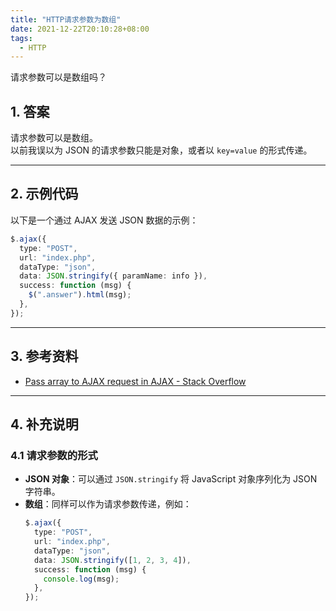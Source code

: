 ```yaml
---
title: "HTTP请求参数为数组"
date: 2021-12-22T20:10:28+08:00
tags:
  - HTTP
---
```


请求参数可以是数组吗？

## **1. 答案**

请求参数可以是数组。  
以前我误以为 JSON 的请求参数只能是对象，或者以 `key=value` 的形式传递。

---

## **2. 示例代码**

以下是一个通过 AJAX 发送 JSON 数据的示例：

```ts
$.ajax({
  type: "POST",
  url: "index.php",
  dataType: "json",
  data: JSON.stringify({ paramName: info }),
  success: function (msg) {
    $(".answer").html(msg);
  },
});
```

---

## **3. 参考资料**

- [Pass array to AJAX request in AJAX - Stack Overflow](https://stackoverflow.com/questions/8890524/pass-array-to-ajax-request-in-ajax)

---

## **4. 补充说明**

### **4.1 请求参数的形式**

- **JSON 对象**：可以通过 `JSON.stringify` 将 JavaScript 对象序列化为 JSON 字符串。
- **数组**：同样可以作为请求参数传递，例如：
  ```ts
  $.ajax({
    type: "POST",
    url: "index.php",
    dataType: "json",
    data: JSON.stringify([1, 2, 3, 4]),
    success: function (msg) {
      console.log(msg);
    },
  });
  ```